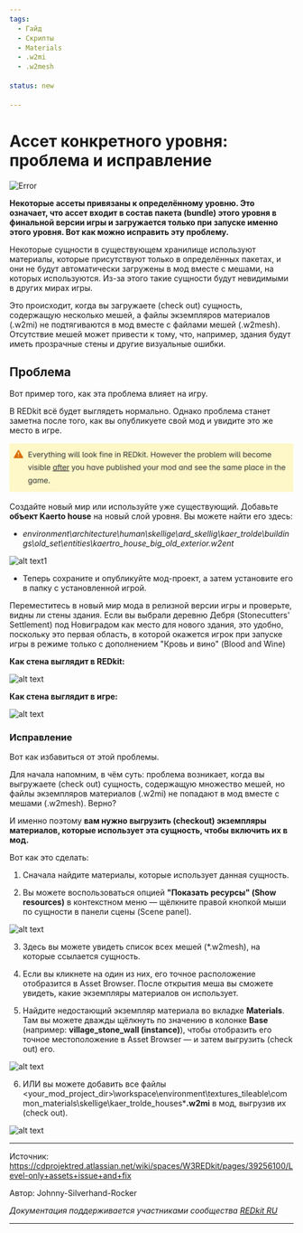 ```yaml
---
tags:
  - Гайд
  - Скрипты
  - Materials
  - .w2mi
  - .w2mesh

status: new

---
```

# Ассет конкретного уровня: проблема и исправление

![Error](https://cdprojektred.atlassian.net/828b84c7-3f47-495a-8da8-d963579a34b8#media-blob-url=true&id=63449140-30e0-4381-9134-eaf9b2b4a24f&contextId=39256100&collection=contentId-39256100)

**Некоторые ассеты привязаны к определённому уровню. Это означает, что ассет входит в состав пакета (bundle) этого уровня в финальной версии игры и загружается только при запуске именно этого уровня. Вот как можно исправить эту проблему.**

Некоторые сущности в существующем хранилище используют материалы, которые присутствуют только в определённых пакетах, и они не будут автоматически загружены в мод вместе с мешами, на которых используются. Из-за этого такие сущности будут невидимыми в других мирах игры.

Это происходит, когда вы загружаете (check out) сущность, содержащую несколько мешей, а файлы экземпляров материалов (.w2mi) не подтягиваются в мод вместе с файлами мешей (.w2mesh). Отсутствие мешей может привести к тому, что, например, здания будут иметь прозрачные стены и другие визуальные ошибки.

## Проблема

Вот пример того, как эта проблема влияет на игру.

В REDkit всё будет выглядеть нормально. Однако проблема станет заметна после того, как вы опубликуете свой мод и увидите это же место в игре.

![alt text](Error.JPG)

Создайте новый мир или используйте уже существующий. Добавьте **объект Kaerto house** на новый слой уровня. Вы можете найти его здесь:

- *environment\architecture\human\skellige\ard_skellig\kaer_trolde\buildings\old_set\entities\kaertro_house_big_old_exterior.w2ent*

![alt text1](blob:https://cdprojektred.atlassian.net/b722733e-6f40-4ef3-979f-3584b8f88cfb#media-blob-url=true&id=fd279a51-11c5-4a91-af8e-3a898f3a40a2&contextId=39256100&collection=contentId-39256100)

- Теперь сохраните и опубликуйте мод-проект, а затем установите его в папку с установленной игрой.

Переместитесь в новый мир мода в релизной версии игры и проверьте, видны ли стены здания. Если вы выбрали деревню Дебря (Stonecutters' Settlement) под Новиградом как место для нового здания, это удобно, поскольку это первая область, в которой окажется игрок при запуске игры в режиме только с дополнением "Кровь и вино" (Blood and Wine)

**Как стена выглядит в REDkit:**

![alt text](image-4.png)

**Как стена выглядит в игре:**

![alt text](image-3.png)

### Исправление

Вот как избавиться от этой проблемы.

Для начала напомним, в чём суть: проблема возникает, когда вы выгружаете (check out) сущность, содержащую множество мешей, но файлы экземпляров материалов (.w2mi) не попадают в мод вместе с мешами (.w2mesh). Верно?

И именно поэтому **вам нужно выгрузить (checkout) экземпляры материалов, которые использует эта сущность, чтобы включить их в мод.**

Вот как это сделать:

1. Сначала найдите материалы, которые использует данная сущность.

2. Вы можете воспользоваться опцией **"Показать ресурсы" (Show resources)** в контекстном меню — щёлкните правой кнопкой мыши по сущности в панели сцены (Scene panel).


![alt text](image-2.png)

3. Здесь вы можете увидеть список всех мешей (*.w2mesh), на которые ссылается сущность.

4. Если вы кликнете на один из них, его точное расположение отобразится в Asset Browser. После открытия меша вы сможете увидеть, какие экземпляры материалов он использует.

5. Найдите недостающий экземпляр материала во вкладке **Materials**. Там вы можете дважды щёлкнуть по значению в колонке **Base** (например: **village_stone_wall (instance)**), чтобы отобразить его точное местоположение в Asset Browser — и затем выгрузить (check out) его.

![alt text](image-1.png)

6. ИЛИ вы можете добавить все файлы
<your_mod_project_dir>\workspace\environment\textures_tileable\common_materials\skellige\kaer_trolde_houses\***.w2mi**
в мод, выгрузив их (check out).

![alt text](image.png)

***
Источник: https://cdprojektred.atlassian.net/wiki/spaces/W3REDkit/pages/39256100/Level-only+assets+issue+and+fix

Автор: Johnny-Silverhand-Rocker

*Документация поддерживается участниками сообщества [REDkit RU](https://discord.gg/kRTEy8KcNa)*
***
